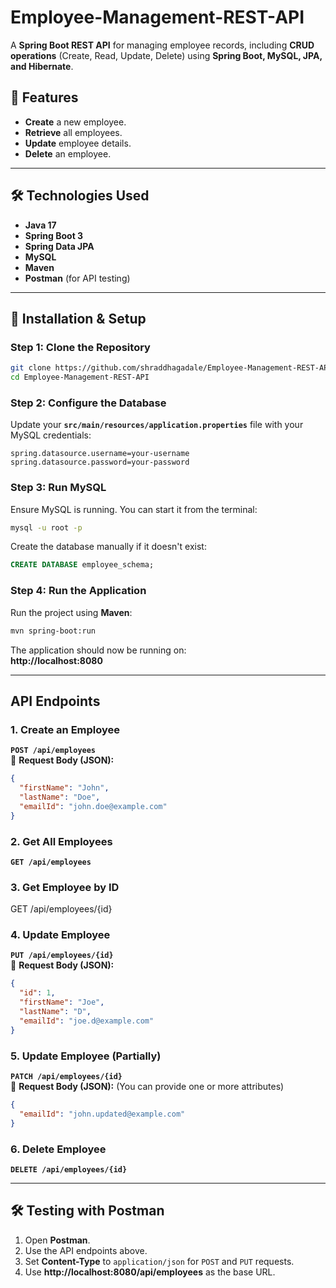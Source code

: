 # Employee-Management-REST-API

A **Spring Boot REST API** for managing employee records, including **CRUD operations** (Create, Read, Update, Delete) using **Spring Boot, MySQL, JPA, and Hibernate**.

## 🚀 Features
-  **Create** a new employee.
-  **Retrieve** all employees.
-  **Update** employee details.
-  **Delete** an employee.

---

## 🛠️ Technologies Used
- **Java 17**
- **Spring Boot 3**
- **Spring Data JPA**
- **MySQL**
- **Maven**
- **Postman** (for API testing)

---

## 👥 Installation & Setup

### **Step 1: Clone the Repository**
```sh
git clone https://github.com/shraddhagadale/Employee-Management-REST-API.git
cd Employee-Management-REST-API
```

### **Step 2: Configure the Database**
Update your **`src/main/resources/application.properties`** file with your MySQL credentials:
```
spring.datasource.username=your-username
spring.datasource.password=your-password

```

### **Step 3: Run MySQL**
Ensure MySQL is running. You can start it from the terminal:
```sh
mysql -u root -p
```
Create the database manually if it doesn't exist:
```sql
CREATE DATABASE employee_schema;
```

### **Step 4: Run the Application**
Run the project using **Maven**:
```sh
mvn spring-boot:run
```
The application should now be running on:  
 **http://localhost:8080**

---

##  API Endpoints

### **1. Create an Employee**
**`POST /api/employees`**  
📩 **Request Body (JSON):**
```json
{
  "firstName": "John",
  "lastName": "Doe",
  "emailId": "john.doe@example.com"
}

```

### **2. Get All Employees**
**`GET /api/employees`**

### **3. Get Employee by ID**
GET /api/employees/{id}

### **4. Update Employee**
**`PUT /api/employees/{id}`**  
📩 **Request Body (JSON):**
```json
{
  "id": 1,
  "firstName": "Joe",
  "lastName": "D",
  "emailId": "joe.d@example.com"
}

```
 ### **5. Update Employee (Partially)**
**`PATCH /api/employees/{id}`**  
📩 **Request Body (JSON):** (You can provide one or more attributes)
```json
{
  "emailId": "john.updated@example.com"
}
```

### **6. Delete Employee**
**`DELETE /api/employees/{id}`**

---

## 🛠️ Testing with Postman
1. Open **Postman**.
2. Use the API endpoints above.
3. Set **Content-Type** to `application/json` for `POST` and `PUT` requests.
4. Use **http://localhost:8080/api/employees** as the base URL.


